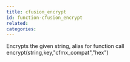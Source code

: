 ```yaml
---
title: cfusion_encrypt
id: function-cfusion_encrypt
related:
categories:
---
```


Encrypts the given string, alias for function call encrypt(string,key,"cfmx_compat","hex")